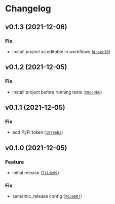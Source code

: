 # Changelog

<!--next-version-placeholder-->

## v0.1.3 (2021-12-06)
### Fix
* install project as editable in workflows ([`dcaecf8`](https://github.com/MicaelJarniac/timematic/commit/dcaecf83673f051130af9287b1d63825ca9390b9))

## v0.1.2 (2021-12-05)
### Fix
* install project before running tests ([`506c4b6`](https://github.com/MicaelJarniac/timematic/commit/506c4b6d9013dc264563d167b29ce91d2f82bd0a))

## v0.1.1 (2021-12-05)
### Fix
* add PyPI token ([`1570eba`](https://github.com/MicaelJarniac/timematic/commit/1570ebabdc2fd317879dcaa9c58aee10cc9d87d7))

## v0.1.0 (2021-12-05)
### Feature
* initial release ([`711de99`](https://github.com/MicaelJarniac/timematic/commit/711de997284a2728a211693ad0bce918cb5dc578))

### Fix
* semantic_release config ([`7dcb60f`](https://github.com/MicaelJarniac/timematic/commit/7dcb60ff5b3277c0d3b5399422270f62898b501a))
